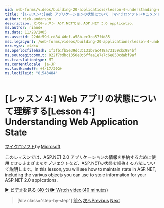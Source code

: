 ```yaml
---
uid: web-forms/videos/building-20-applications/lesson-4-understanding-web-application-state
title: '[レッスン4:]Web アプリケーションの状態について |マイクロソフトドキュメント'
author: rick-anderson
description: このレッスン ASP.NETでは、ASP.NET 2.0 applicatio.
ms.author: riande
ms.date: 11/28/2005
ms.assetid: 22ddc59d-cd84-4def-a58b-ec3ca57f0d85
msc.legacyurl: /web-forms/videos/building-20-applications/lesson-4-understanding-web-application-state
msc.type: video
ms.openlocfilehash: 1f3fb1fb5e39dc3c131b7ac488a73159cbc984bf
ms.sourcegitcommit: 022f79dbc1350e0c6ffaa1e7e7c6e850cdabf9af
ms.translationtype: MT
ms.contentlocale: ja-JP
ms.lasthandoff: 04/17/2020
ms.locfileid: "81543484"
---
```

# <a name="lesson-4-understanding-web-application-state"></a><span data-ttu-id="2d867-103">[レッスン 4:] Web アプリの状態について理解する</span><span class="sxs-lookup"><span data-stu-id="2d867-103">[Lesson 4:] Understanding Web Application State</span></span>

<span data-ttu-id="2d867-104">[マイクロソフト](https://github.com/microsoft)</span><span class="sxs-lookup"><span data-stu-id="2d867-104">by [Microsoft](https://github.com/microsoft)</span></span>

<span data-ttu-id="2d867-105">このレッスンでは、ASP.NET 2.0 アプリケーションの情報を格納するために使用できるさまざまなオブジェクトなど、ASP.NETの状態を維持する方法について説明します。</span><span class="sxs-lookup"><span data-stu-id="2d867-105">In this lesson, you will see how to maintain state in ASP.NET, including the various objects you can use to store information for your ASP.NET 2.0 applications.</span></span>

[<span data-ttu-id="2d867-106">&#9654; ビデオを見る (40 分)</span><span class="sxs-lookup"><span data-stu-id="2d867-106">&#9654; Watch video (40 minutes)</span></span>](https://channel9.msdn.com/Blogs/ASP-NET-Site-Videos/lesson-4-understanding-web-application-state)

> [!div class="step-by-step"]
> <span data-ttu-id="2d867-107">[前へ](lesson-3-understanding-more-about-events-and-postback.md)
> [次へ](lesson-5-debugging-and-tracing-your-website.md)</span><span class="sxs-lookup"><span data-stu-id="2d867-107">[Previous](lesson-3-understanding-more-about-events-and-postback.md)
[Next](lesson-5-debugging-and-tracing-your-website.md)</span></span>
